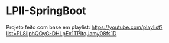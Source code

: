 # LPII-SpringBoot

Projeto feito com base em playlist: https://youtube.com/playlist?list=PL8iIphQOyG-DHLpEx1TPItqJamy08fs1D
